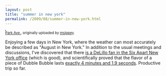 ```yaml
---
layout: post
title: "summer in new york"
permalink: /2009/08/summer-in-new-york.html
---
```


<p><a href="http://www.flickr.com/photos/msippey/3789587029/" title="photo sharing"><img src="http://farm3.static.flickr.com/2422/3789587029_67003c5c63.jpg" style="border: solid 1px #000000;" alt="" /></a><br /><span style="font-size: 0.8em;"><a href="http://www.flickr.com/photos/msippey/3789587029/">Park Ave.</a>, originally uploaded by <a href="http://www.flickr.com/people/msippey/">msippey</a>.</span></p><p>Enjoying a few days in New York, where the weather can most accurately be described as "August in New York."  In addition to the usual meetings and discussions, I've discovered that there <a href="http://www.flickr.com/photos/msippey/3790803502/">is a DeLillo fan in the Six Apart New York office</a> (which is good), and scientifically proved that the flavor of a piece of Dubble Bubble lasts <a href="http://www.flickr.com/photos/msippey/3792452755/in/photostream/">exactly 4 minutes and 1.9 seconds</a>.  Productive trip so far.</p>


